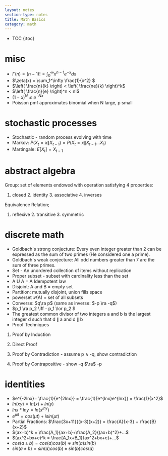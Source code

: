 ```yaml
---
layout: notes
section-type: notes
title: Math Basics
category: math
---
```


* TOC
{:toc}
# misc

- $\Gamma(n)=(n-1)!=\int_0^\infty x^{n-1}e^{-x}dx$
- $\zeta(x) = \sum_1^\infty \frac{1}{x^2} $
- $\left( \frac{n}{k} \right) < \left( \frac{ne}{k} \right)^k$
- $\left( \frac{n}{e} \right)^n < n!$
- $(1-x)^N \leq e^{-Nx}$
- Poisson pmf approximates binomial when N large, p small

# stochastic processes

- Stochastic - random process evolving with time
- Markov: $P(X_t=x\|X_{t-1})=P(X_t=x\|X_{t-1}...X_1)$
- Martingale: $E[X_t]=X_{t-1}$ 

# abstract algebra

Group: set of elements endowed with operation satisfying 4 properties:
1. closed 2. identity 3. associative 4. inverses

Equivalence Relation;
1. reflexive 2. transitive 3. symmetric

# discrete math
- Goldbach's strong conjecture: Every even integer greater than 2 can be expressed as the sum of two primes (He considered one a prime).
- Goldbach's weak conjecture: All odd numbers greater than 7 are the sum of three primes.
- Set - An unordered collection of items without replication
- Proper subset - subset with cardinality less than the set
- A U A = A				Idempotent law
- Disjoint: A and B = empty set
- Partition: mutually disjoint, union fills space
- powerset $\mathcal{P}$(A) = set of all subsets
- Converse: $q\ra p$ (same as inverse: $-p \ra -q$)
- $p_1 \ra p_2 \iff - p_1 \lor p_2 $
- The greatest common divisor of two integers a and b is the largest integer d such that d $\|$ a and d $\|$ b
- Proof Techniques

1. Proof by Induction

2. Direct Proof

3. Proof by Contradiction - assume p $\land$ -q, show contradiction

4. Proof by Contrapositive - show -q $\ra$ -p

# identities
- $e^{-2lnx}= \frac{1}{e^{2lnx}} = \frac{1}{e^{lnx}e^{lnx}} = \frac{1}{x^2}$
- $ln(xy) = ln(x)+ln(y)$
- $lnx * lny = ln(x^{lny})$
- $e^{\mu it} = cos(\mu t)+ isin(\mu t)$
- Partial Fractions: $\frac{3x+11}{(x-3)(x+2)} = \frac{A}{x-3} + \frac{B}{x+2}$
- $(ax+b)^k = \frac{A_1}{ax+b}+\frac{A_2}{(ax+b)^2}+...$
- $(ax^2+bx+c)^k = \frac{A_1x+B_1}{ax^2+bx+c}+...$
- $cos(a\pm b) = cos(a)cos(b)\mp sin(a)sin(b)$
- $sin(a \pm b) = sin(a)cos(b) \pm sin(b)cos(a)$

